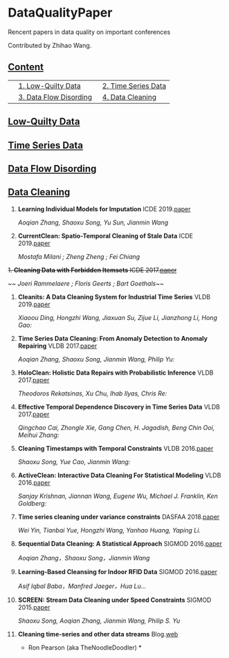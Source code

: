 # DataQualityPaper
Rencent papers in data quality on important conferences 

Contributed by Zhihao Wang.

## [Content](#content)

<table>
<!-- <tr><td colspan="2"><a href="#survey-papers">1. Survey</a></td></tr> 
<tr><td colspan="2"><a href="#models">2. Models</a></td></tr> -->
<tr>
    <td>&emsp;<a href="#low-quilty-data">1.  Low-Quilty Data</a></td>
    <td>&ensp;<a href="#time-series-data">2.  Time Series Data</a></td>
</tr>
<tr>
    <td>&emsp;<a href="#data-flow-disording">3.  Data Flow Disording</a></td>
    <td>&ensp;<a href="#data-cleaning">4.  Data Cleaning</a></td>
</tr>
</table>

## [Low-Quilty Data](#content)

    
## [Time Series Data](#content)


    
## [Data Flow Disording](#content)

    
## [Data Cleaning](#content)

1. **Learning Individual Models for Imputation** ICDE 2019.[paper](http://ieeexplore-ieee-org-s.ivpn.hit.edu.cn/stamp/stamp.jsp?tp=&arnumber=8731351)

    *Aoqian Zhang, Shaoxu Song, Yu Sun, Jianmin Wang*
        
1. **CurrentClean: Spatio-Temporal Cleaning of Stale Data** ICDE 2019.[paper](http://ieeexplore-ieee-org-s.ivpn.hit.edu.cn/stamp/stamp.jsp?tp=&arnumber=8731522)

    *Mostafa Milani ; Zheng Zheng ; Fei Chiang*
    
~~1. **Cleaning Data with Forbidden Itemsets** ICDE 2017.[paper](http://ieeexplore-ieee-org-s.ivpn.hit.edu.cn/stamp/stamp.jsp?tp=&arnumber=7930034)~~

~~    *Joeri Rammelaere ; Floris Geerts ; Bart Goethals*~~
    
1. **Cleanits: A Data Cleaning System for Industrial Time Series** VLDB 2019.[paper](http://www.vldb.org/pvldb/vol12/p1786-ding.pdf)

    *Xiaoou Ding, Hongzhi Wang, Jiaxuan Su, Zijue Li, Jianzhong Li, Hong Gao:*
    
1. **Time Series Data Cleaning: From Anomaly Detection to Anomaly Repairing** VLDB 2017.[paper](http://www.vldb.org/pvldb/vol10/p1046-song.pdf)

    *Aoqian Zhang, Shaoxu Song, Jianmin Wang, Philip Yu:*
    
 1. **HoloClean: Holistic Data Repairs with Probabilistic Inference** VLDB 2017.[paper](http://www.vldb.org/pvldb/vol10/p1190-rekatsinas.pdf)

    *Theodoros Rekatsinas, Xu Chu, Ihab Ilyas, Chris Re:*   
    
 1. **Effective Temporal Dependence Discovery in Time Series Data** VLDB 2017.[paper](http://www.vldb.org/pvldb/vol11/p893-cai.pdf)

    *Qingchao Cai, Zhongle Xie, Gang Chen, H. Jagadish, Beng Chin Ooi, Meihui Zhang:*   

 1. **Cleaning Timestamps with Temporal Constraints**  VLDB 2016.[paper](http://www.vldb.org/pvldb/vol9/p708-song.pdf)

    *Shaoxu Song, Yue Cao, Jianmin Wang:*   
    
 1. **ActiveClean: Interactive Data Cleaning For Statistical Modeling**  VLDB 2016.[paper](http://www.vldb.org/pvldb/vol9/p948-krishnan.pdf)

    *Sanjay Krishnan, Jiannan Wang, Eugene Wu, Michael J. Franklin, Ken Goldberg:*   
    
 1. **Time series cleaning under variance constraints**  DASFAA 2018.[paper](http://link-springer-com-s.ivpn.hit.edu.cn/content/pdf/10.1007%2F978-3-319-91455-8.pdf)

    *Wei Yin, Tianbai Yue, Hongzhi Wang, Yanhao Huang, Yaping Li.*   
    
1. **Sequential Data Cleaning: A Statistical Approach**  SIGMOD 2016.[paper](http://ise.thss.tsinghua.edu.cn/sxsong/doc/16sigmod-sequential.pdf)

    *Aoqian Zhang，Shaoxu Song，Jianmin Wang*   
    
1. **Learning-Based Cleansing for Indoor RFID Data**  SIGMOD 2016.[paper]()

    *Asif Iqbal Baba，Manfred Jaeger，Hua Lu...*   
    
 1. **SCREEN: Stream Data Cleaning under Speed Constraints**  SIGMOD 2015.[paper](https://www.semanticscholar.org/paper/SCREEN%3A-Stream-Data-Cleaning-under-Speed-Song-Zhang/ec4b1bee27c0294d1819bd9186ed09e8df960aa1)

    *Shaoxu Song, Aoqian Zhang, Jianmin Wang, Philip S. Yu*   
       
 1. **Cleaning time-series and other data streams**  Blog.[web](http://exploringdatablog.blogspot.com/2011/11/cleaning-time-series-and-other-data.html)

    * Ron Pearson (aka TheNoodleDoodler) *   

